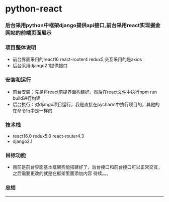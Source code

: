 # python-react
### 后台采用python中框架django提供api接口,前台采用react实现掘金网站的前端页面展示
### 项目整体说明
 * 前台界面采用的react16 react-router4 redux5,交互采用的是axios 
 * 后台采用django2.1提供接口
### 安装和运行
 * 前台安装：先是将react前提界面构建好，然后在react文件中执行npm run build进行构建
 * 后台执行：对django项目运行，我是直接在pycharm中执行项目的，其他的在命令行中是一样的
### 技术栈
 * react16.0 redux5.0 react-router4.3
 * django2.1
### 目标功能
 * 目前是前台界面基本框架狗能搭建好了，后台接口和前台接口可以正常交互，之后需要更改的就是在框架里面添加内容 待续。。。
### 总结
----
